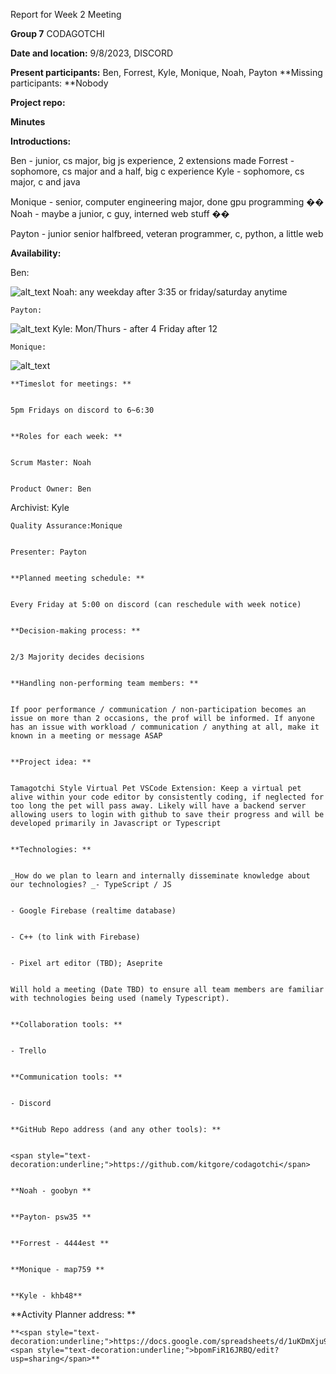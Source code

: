 Report for Week 2 Meeting 

**Group 7** CODAGOTCHI 


**Date and location:** 9/8/2023, DISCORD 


**Present participants:** Ben, Forrest, Kyle, Monique, Noah, Payton **Missing participants: **Nobody 


 **Project repo:**

**Minutes**


**Introductions:**

Ben - junior, cs major, big js experience, 2 extensions made Forrest - sophomore, cs major and a half, big c experience Kyle - sophomore, cs major, c and java 

Monique - senior, computer engineering major, done gpu programming �� Noah - maybe a junior, c guy, interned web stuff �� 


Payton - junior senior halfbreed, veteran programmer, c, python, a little web 

**Availability:**


Ben: 


    
![alt_text](images/image1.png "image_tooltip")
Noah: any weekday after 3:35 or friday/saturday anytime


    Payton: 


    
![alt_text](images/image2.png "image_tooltip")
Kyle: Mon/Thurs - after 4 Friday after 12


    Monique: 


![alt_text](images/image3.png "image_tooltip")



    **Timeslot for meetings: **


    5pm Fridays on discord to 6~6:30 


    **Roles for each week: **


    Scrum Master: Noah 


    Product Owner: Ben 

Archivist: Kyle 


    Quality Assurance:Monique 


    Presenter: Payton 


    **Planned meeting schedule: **


    Every Friday at 5:00 on discord (can reschedule with week notice) 


    **Decision-making process: **


    2/3 Majority decides decisions


    **Handling non-performing team members: **


    If poor performance / communication / non-participation becomes an issue on more than 2 occasions, the prof will be informed. If anyone has an issue with workload / communication / anything at all, make it known in a meeting or message ASAP 


    **Project idea: **


    Tamagotchi Style Virtual Pet VSCode Extension: Keep a virtual pet alive within your code editor by consistently coding, if neglected for too long the pet will pass away. Likely will have a backend server allowing users to login with github to save their progress and will be developed primarily in Javascript or Typescript 


    **Technologies: **


    _How do we plan to learn and internally disseminate knowledge about our technologies? _- TypeScript / JS 


    - Google Firebase (realtime database) 


    - C++ (to link with Firebase) 


    - Pixel art editor (TBD); Aseprite 


    Will hold a meeting (Date TBD) to ensure all team members are familiar with technologies being used (namely Typescript). 


    **Collaboration tools: **


    - Trello 


    **Communication tools: **


    - Discord 


    **GitHub Repo address (and any other tools): **


    <span style="text-decoration:underline;">https://github.com/kitgore/codagotchi</span> 


    **Noah - goobyn **


    **Payton- psw35 **


    **Forrest - 4444est **


    **Monique - map759 **


    **Kyle - khb48**

**Activity Planner address: **


    **<span style="text-decoration:underline;">https://docs.google.com/spreadsheets/d/1uKDmXju9YDCM9Z30whlacMsJpOrY46</span> <span style="text-decoration:underline;">bpomFiR16JRBQ/edit?usp=sharing</span>**
